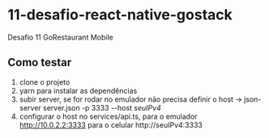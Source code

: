 # 11-desafio-react-native-gostack
Desafio 11 GoRestaurant Mobile

## Como testar

1. clone o projeto
2. yarn para instalar as dependências
3. subir server, se for rodar no emulador não precisa definir o host -> json-server server.json -p 3333 --host _seuIPv4_
4. configurar o host no services/api.ts, para o emulador http://10.0.2.2:3333  para o celular http://seuIPv4:3333
